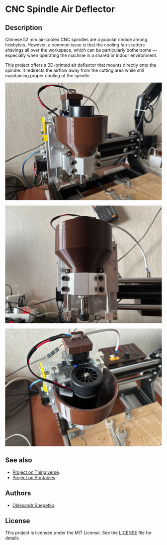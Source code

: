# CNC Spindle Air Deflector

## Description

Chinese 52 mm air-cooled CNC spindles are a popular choice among hobbyists. However, a common issue is that the cooling
fan scatters shavings all over the workspace, which can be particularly bothersome — especially when operating the
machine in a shared or indoor environment.

This project offers a 3D-printed air deflector that mounts directly onto the spindle. It redirects the airflow away from
the cutting area while still maintaining proper cooling of the spindle.

![CNC Spindle Air Deflector](img/03.jpg)

![CNC Spindle Air Deflector](img/01.jpg)

![CNC Spindle Air Deflector](img/02.jpg)

## See also

- [Project on Thingiverse](https://www.thingiverse.com/thing:7041669).
- [Project on Printables](https://www.printables.com/model/1300225-cnc-spindle-air-deflector).

## Authors

- [Oleksandr Shepetko](https://shepetko.com).

## License

This project is licensed under the MIT License. See the [LICENSE](LICENSE) file for details.

